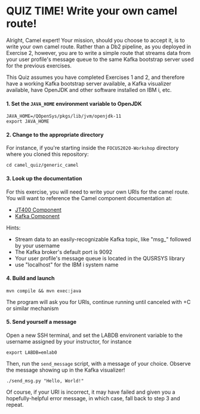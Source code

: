 # QUIZ TIME! Write your own camel route! 

Alright, Camel expert! Your mission, should you choose to accept it, is to
write your own camel route. Rather than a Db2 pipeline, as you deployed in
Exercise 2, however, you are to write a simple route that streams data from
your user profile's message queue to the same Kafka
bootstrap server used for the previous exercises. 

This Quiz assumes you have completed Exercises 1 and 2, and therefore have
a working Kafka bootstrap server available, a Kafka visualizer available, 
have OpenJDK and other software installed on IBM i, etc.

#### 1. Set the `JAVA_HOME` environment variable to OpenJDK
```
JAVA_HOME=/QOpenSys/pkgs/lib/jvm/openjdk-11
export JAVA_HOME
```

#### 2. Change to the appropriate directory
For instance, if you're starting inside the `FOCUS2020-Workshop` directory where you cloned this repository:
```
cd camel_quiz/generic_camel
```

#### 3. Look up the documentation
For this exercise, you will need to write your own URIs for the camel route. You will want to reference
the Camel component documentation at:
- [JT400 Component](https://camel.apache.org/components/latest/jt400-component.html)
- [Kafka Component](https://camel.apache.org/components/latest/kafka-component.html)

Hints:
- Stream data to an easily-recognizable Kafka topic, like "msg_" followed by your username
- The Kafka broker's default port is 9092
- Your user profile's message queue is located in the QUSRSYS library
- use "localhost" for the IBM i system name


#### 4. Build and launch
```
mvn compile && mvn exec:java
```
The program will ask you for URIs, continue running until canceled with <ctrl>+C or similar mechanism


#### 5. Send yourself a message
Open a new SSH terminal, and set the LABDB environent variable to the username assigned by your instructor, for instance
```
export LABDB=emlab0
```
Then, run the `send_message` script, with a message of your choice. Observe the message showing up in the Kafka visualizer!
```
./send_msg.py "Hello, World!"
```
Of course, if your URI is incorrect, it may have failed and given you a hopefully-helpful error message, in which case, fall 
back to step 3 and repeat. 
